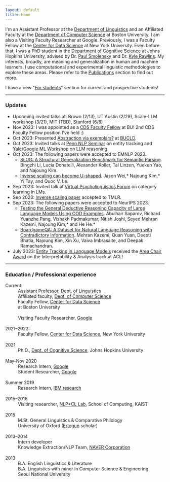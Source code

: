 ```yaml
---
layout: default
title: Home
---
```


I'm an Assistant Professor at the <a href="https://ling.bu.edu/">Department of Linguistics</a> and an Affiliated Faculty at the <a href="https://www.bu.edu/cs/">Department of Computer Science</a> at Boston University. I am also a Visiting Faculty Researcher at Google. Previously, I was a Faculty Fellow at the <a href="https://cds.nyu.edu/">Center for Data Science</a> at New York University. Even before that, I was a PhD student in the <a href="https://cogsci.jhu.edu/">Department of Cognitive Science</a> at Johns Hopkins University, advised by Dr. <a href="https://www.microsoft.com/en-us/research/people/psmo/">Paul Smolensky</a> and Dr. <a href="http://sites.krieger.jhu.edu/rawlins/">Kyle Rawlins</a>. My interests, broadly, are meaning and generalization in human and machine learners. I use computational and experimental linguistic methodologies to explore these areas. Please refer to the <a href="/publications">Publications</a> section to find out more.

I have a new "<a href="/students">For students</a>" section for current and prospective students!

* * *
### Updates
* Upcoming invited talks at: Brown (2/13), UT Austin (2/29), Scale-LLM workshop (3/21), MIT (TBD), Stanford (6/6)
* Nov 2023: I was appointed as a <a href="https://www.bu.edu/cds-faculty/2023/11/11/faculty-fellows-2023/">CDS Faculty Fellow</a> at BU! 2nd CDS Faculty Fellow position I've held :)
* Oct 2023: Presented <a href="https://kanishka.website/papers/bucld48.pdf">Abstraction via exemplars?</a> at <a href="https://www.bu.edu/bucld/">BUCLD</a>.
* Oct 2023: Invited talks at <a href="https://nlp.cis.upenn.edu/clunch.html">Penn NLP Seminar</a> on entity tracking and <a href="https://yalefds.swoogo.com/ml/4301364">Yale/Google ML Workshop</a> on LLM reasoning.
* Oct 2023: The following papers were accepted to EMNLP 2023.
	* <a href="https://arxiv.org/abs/2310.15040">SLOG: A Structural Generalization Benchmark for Semantic Parsing</a>. Bingzhi Li, Lucia Donatelli, Alexander Koller, Tal Linzen, Yuekun Yao, and Najoung Kim.
	* <a href="https://arxiv.org/abs/2211.02011">Inverse scaling can become U-shaped</a>. Jason Wei,* Najoung Kim,* Yi Tay, and Quoc V. Le.
* Sep 2023: Invited talk at <a href="https://cuhklpl.github.io/forum.html">Virtual Psycholinguistics Forum</a> on category learning in LMs.
* Sep 2023: <a href="https://arxiv.org/abs/2306.09479">Inverse scaling paper</a> accepted to TMLR.
* Sep 2023: The following papers were accepted to NeurIPS 2023.
	* <a target="_blank" href="https://arxiv.org/abs/2305.15269">Testing the General Deductive Reasoning Capacity of Large Language Models Using OOD Examples</a>. Abulhair Saparov, Richard Yuanzhe Pang, Vishakh Padmakumar, Nitish Joshi, Seyed Mehran Kazemi, Najoung Kim,\* and He He.\*
	* <a target="_blank" href="https://arxiv.org/abs/2306.07934">BoardgameQA: A Dataset for Natural Language Reasoning with Contradictory Information</a>. Mehran Kazemi, Quan Yuan, Deepti Bhatia, Najoung Kim, Xin Xu, Vaiva Imbrasaite, and Deepak Ramachandran.
* July 2023: <a href="https://arxiv.org/abs/2305.02363">Entity Tracking in Language Models</a> received the <a href="https://2023.aclweb.org/program/best_papers/">Area Chair Award</a> on the Interpretability & Analysis track at ACL!

<!--
* July 2023: <a href="https://arxiv.org/abs/2307.02477">Reasoning or Reciting? Exploring the Capabilities and Limitations of Language Models Through Counterfactual Tasks</a> is on arXiv.
* June 2023: <a href="https://arxiv.org/abs/2306.09479">Writeup of the Inverse Scaling Competition</a> and <a href="https://arxiv.org/abs/2306.07934">new Google work on defeasible reasoning</a> are on arXiv.
* June 2023: <a href="https://onlinelibrary.wiley.com/doi/abs/10.1111/cogs.13305">Finding Structure in One Child's Linguistic Experience</a> has been published in Cognitive Science.
* May 2023: Preprint of <a href="https://arxiv.org/abs/2305.15269">Testing the General Deductive Reasoning Capacity of Large Language Models Using OOD Examples</a> is now on arXiv.
* May 2023: The following papers were accepted to ACL 2023.
	* <a href="https://arxiv.org/abs/2212.10003">(QA)^2: Question Answering with Questionable Assumptions</a>. Najoung Kim,\* Phu Mon Htut,\* Sam Bowman, and Jackson Petty
	* <a href="https://arxiv.org/abs/2305.02363">Entity Tracking in Language Models</a>. Najoung Kim* and Sebastian Schuster*
	* <a href="https://arxiv.org/abs/2212.13894">LAMBADA: Backward Chaining for Automated Reasoning in Natural Language</a>. Seyed Mehran Kazemi, Najoung Kim, Deepti Bhatia, Xin Xu, and Deepak Ramachandran
	* <a href="https://arxiv.org/abs/2212.10792">Reconstruction Probing</a> (Findings). Najoung Kim, Jatin Khilnani, Alex Warstadt, and Abed Qaddoumi
* Spring 2023: Invited talks at Harvard (4/7) and Colgate (3/21).
* Mar 2023: Preprints of works done at Google on <a href="https://arxiv.org/abs/2212.13894">LLM reasoning</a> and <a href="https://arxiv.org/abs/2211.02011">inverse scaling</a> are on arXiv.
* Mar 2023: Inverse Scaling Prize <a href="https://github.com/inverse-scaling/prize">Round 2 results and data</a> are out & was featured on the GPT-4 report.
* Feb 2023: I was on <a href="https://soundcloud.com/nlp-highlights/138-compositional-generalization-in-neural-networks-with-najoung-kim">NLP Highlights Podcast</a>, hosted by Allen Institute for AI!
* Jan 2023: Started new job at BU! Now officially affiliated with Computer Science as well.	
* Dec 2022: Preprint of <a href="https://arxiv.org/abs/2212.10769">Uncontrolled Lexical Exposure Leads to Overestimation of Compositional Generalization in Pretrained Models</a> is out. Joint work with Tal Linzen and Paul Smolensky.
* Dec 2022: Preprint of <a href="https://arxiv.org/abs/2212.10003">(QA)^2: Question Answering with Questionable Assumptions</a> is out on arXiv. Joint with Phu Mon Htut, Sam Bowman, and Jackson Petty.
* Dec 2022: Preprint of <a href="https://arxiv.org/abs/2212.10792">Reconstruction Probing</a> is out on arXiv. Joint work with Jatin Khilnani, Alex Warstadt, and Abed Qaddoumi.
* Dec 2022: Preprint of <a href="https://psyarxiv.com/85k3y">Finding Structure in One Child's Linguistic Experience</a> is out on PsyArXiv. Join work with Wentao Wang, Wai Keen Vong and Brenden Lake.
* Fall 2022: Invited talks at <a href="https://www.gc.cuny.edu/linguistics">CUNY</a> and <a href="https://flann-discord.github.io/">FlaNN</a>.
* I will be visiting Google part-time starting this summer! 😎
* Feb 2022: My <a href="https://jscholarship.library.jhu.edu/handle/1774.2/66745">dissertation</a> is now online.
* Spring 2022: Invited talks at <a href="https://gdr-lift.loria.fr/monthy-online-ilfc-seminar/">Seminar on the interactions between formal and computational linguistics (ILFC)</a>, <a href="https://ling.bu.edu/spring-2022-colloquium-series/">BU Linguistics Colloqiuim Series</a>, <a href="https://complang.mit.edu">MIT CompLang</a>, Google, and UChicago.	
* Fall 2021: Invited talks at <a href="https://cds.nyu.edu/">NYU CDS</a>, <a href="https://nylanguageworkshop.tumblr.com/post/663720689799413760/workshop-monday-october-4th-630-8pm-najoung">New York Philosophy of Language Workshop</a>, <a href="https://sites.google.com/umich.edu/cogscicmty/events">University of Michigan Cognitive Science Community</a>, <a href="https://ee.kaist.ac.kr/en/node/18403">KAIST Electrical Engineering Colloquium Series</a>, <a href="https://linguist.snu.ac.kr/category/board_9_SC_su0dnCGq_20201130121404/">Seoul National University Linguistics Colloqium</a>.	
* Sep 2021: Started new job at <a href="https://cds.nyu.edu">NYU CDS</a>!
* Aug 2021: Presented the  <a href="https://aclanthology.org/2021.acl-long.304">presupposition verification paper</a> at ACL. 
* July 2021: Defended my dissertation 🎉
* Jan 2021: Preprint for my internship work "Which Linguist Invented the Lightbulb? Presupposition Verification for Question-Answering" is now on <a href="https://arxiv.org/abs/2101.00391">arXiv</a>.
* Dec 2020: "<a href="https://scholarworks.umass.edu/scil/vol4/iss1/60/">Testing for Grammatical Category Abstraction in Neural Language Models</a>" with <a href="https://www.microsoft.com/en-us/research/people/psmo/">Paul Smolensky</a> accepted to <a href="https://www.scil2021.org/">SCiL 2021</a>!
* Nov 2020: Got awarded an <a href="https://www.nsf.gov/funding/pgm_summ.jsp?pims_id=505033">NSF Doctoral Dissertation Improvement Grant in Linguistics</a>!! 🥳
*Nov 2020: Wrapped up my internship/student researcher program at Google. Back to dissertating :)-->

* * *
### Education / Professional experience
<dl>
<dt>Current: </dt>
<dd>Assistant Professor, <a href="http://ling.bu.edu/">Dept. of Linguistics</a></dd>
<dd>Affiliated faculty, <a href="https://www.bu.edu/cs/">Dept. of Computer Science</a></dd>
<dd>Faculty Fellow, <a href="https://www.bu.edu/cds-faculty/">Center for Data Science</a></dd>
<dd>at Boston University</dd>
<br>
<dd>Visiting Faculty Researcher, <a href="https://ai.google/">Google</a></dd>
<br>
<dt>2021&#8211;2022: </dt>
<dd>Faculty Fellow, <a href="http://cds.nyu.edu/">Center for Data Science</a>, New York University</dd>
<br>
<dt>2021 </dt>
<dd>Ph.D., <a href="http://cogsci.jhu.edu/">Dept. of Cognitive Science</a>, Johns Hopkins University</dd>
<br>
<dt>May-Nov 2020  </dt>
<dd>Research Intern, <a href="https://ai.google/">Google</a></dd>
<dd>Student Researcher, <a href="https://ai.google/">Google</a></dd>
<br>
<dt>Summer 2019  </dt>
<dd>Research Intern, <a href="https://researcher.watson.ibm.com/researcher/view_group.php?id=8073">IBM research</a></dd>
<br>
<dt>2015&#8211;2016  </dt>
<dd>Visiting researcher, <a href="http://nlpcl.kaist.ac.kr">NLP*CL Lab</a>, School of Computing, KAIST</dd>
<br>
<dt>2015  </dt>
<dd>M.St. General Linguistics & Comparative Philology<br> University of Oxford (<a href="https://www.ertegun.ox.ac.uk/">Ertegun</a> scholar)</dd>
<br>
<dt>2013&#8211;2014  </dt>
<dd>Intern developer<br>Knowledge Extraction/NLP Team, <a href="https://www.navercorp.com/en/index.nhn">NAVER Corporation</a>  </dd>
<br>
<dt>2013  </dt>  
<dd>B.A. English Linguistics & Literature <br>
B.A. Linguistics with minor in Computer Science & Engineering   <br>
Seoul National University <br>
</dd>
</dl>


